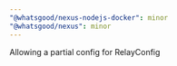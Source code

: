```yaml
---
"@whatsgood/nexus-nodejs-docker": minor
"@whatsgood/nexus": minor
---
```


Allowing a partial config for RelayConfig
